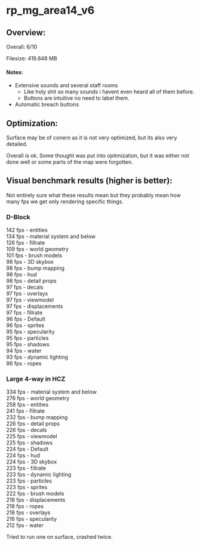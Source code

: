 # rp_mg_area14_v6

## Overview:

Overall: 6/10

Filesize: 419.848 MB 

#### Notes:
- Extensive sounds and several staff rooms
    - Like holy shit so many sounds i havent even heard all of them before.
    - Buttons are intuitive no need to label them.
- Automatic breach buttons

## Optimization:

Surface may be of conern as it is not very optimized, but its also very detailed.

Overall is ok. Some thought was put into optimization, but it was either not done well or some parts of the map were forgotten.

## Visual benchmark results (higher is better):
Not entirely sure what these results mean but they probably mean how many fps we get only rendering specific things.

### D-Block
142 fps - entities<br>
134 fps - material system and below<br>
126 fps - fillrate<br>
109 fps - world geometry<br>
101 fps - brush models<br>
98 fps - 3D skybox<br>
98 fps - bump mapping<br>
98 fps - hud<br>
98 fps - detail props<br>
97 fps - decals<br>
97 fps - overlays<br>
97 fps - viewmodel<br>
97 fps - displacements<br>
97 fps - fillrate<br>
96 fps - Default<br>
96 fps - sprites<br>
95 fps - specularity<br>
95 fps - particles<br>
95 fps - shadows<br>
94 fps - water<br>
93 fps - dynamic lighting<br>
86 fps - ropes<br>

### Large 4-way in HCZ
334 fps - material system and below<br>
276 fps - world geometry<br>
258 fps - entities<br>
241 fps - fillrate<br>
232 fps - bump mapping<br>
226 fps - detail props<br>
226 fps - decals<br>
225 fps - viewmodel<br>
225 fps - shadows<br>
224 fps - Default<br>
224 fps - hud<br>
224 fps - 3D skybox<br>
223 fps - fillrate<br>
223 fps - dynamic lighting<br>
223 fps - particles<br>
223 fps - sprites<br>
222 fps - brush models<br>
218 fps - displacements<br>
218 fps - ropes<br>
218 fps - overlays<br>
216 fps - specularity<br>
212 fps - water<br>

Tried to run one on surface, crashed twice.